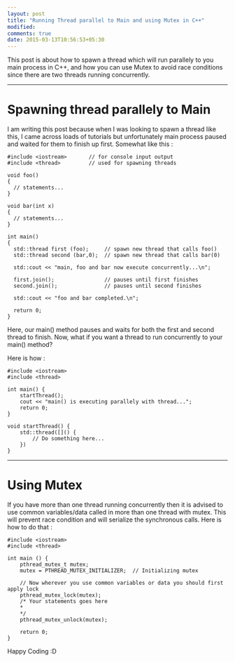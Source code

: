 ```yaml
---
layout: post
title: "Running Thread parallel to Main and using Mutex in C++"
modified:
comments: true
date: 2015-03-13T10:56:53+05:30
---
```


This post is about how to spawn a thread which will run parallely to you main process in C++, and how you can use Mutex to avoid race conditions since there are two threads running concurrently.
***
Spawning thread parallely to Main
=================================
I am writing this post because when I was looking to spawn a thread like this, I came across loads of tutorials but unfortunately main process paused and waited for them to finish up first. Somewhat like this :


```
#include <iostream>       // for console input output
#include <thread>         // used for spawning threads
 
void foo() 
{
  // statements...
}

void bar(int x)
{
  // statements...
}

int main() 
{
  std::thread first (foo);     // spawn new thread that calls foo()
  std::thread second (bar,0);  // spawn new thread that calls bar(0)

  std::cout << "main, foo and bar now execute concurrently...\n";

  first.join();                // pauses until first finishes
  second.join();               // pauses until second finishes

  std::cout << "foo and bar completed.\n";

  return 0;
}
```

Here, our main() method pauses and waits for both the first and second thread to finish. Now, what if you want a thread to run concurrently to your main() method? 

Here is how : 

```
#include <iostream>
#include <thread>

int main() {
	startThread();
	cout << "main() is executing parallely with thread...";
	return 0;
}

void startThread() {
	std::thread([]() {
		// Do something here...
	})
}
```
***
Using Mutex
=========== 

If you have more than one thread running concurrently then it is advised to use common variables/data called in more than one thread with mutex. This will prevent race condition and will serialize the synchronous calls. Here is how to do that : 

```
#include <iostream>
#include <thread>

int main () {
	pthread_mutex_t mutex;
	mutex = PTHREAD_MUTEX_INITIALIZER;	// Initializing mutex
	
	// Now wherever you use common variables or data you should first apply lock
	pthread_mutex_lock(mutex);
	/* Your statements goes here 
	*
	*/
	pthread_mutex_unlock(mutex);
	
	return 0;
}
``` 

Happy Coding :D


 
